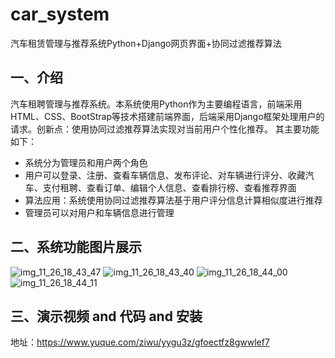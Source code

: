 # car_system
汽车租赁管理与推荐系统Python+Django网页界面+协同过滤推荐算法

## 一、介绍
汽车租聘管理与推荐系统。本系统使用Python作为主要编程语言，前端采用HTML、CSS、BootStrap等技术搭建前端界面，后端采用Django框架处理用户的请求。创新点：使用协同过滤推荐算法实现对当前用户个性化推荐。
其主要功能如下：

- 系统分为管理员和用户两个角色
- 用户可以登录、注册、查看车辆信息、发布评论、对车辆进行评分、收藏汽车、支付租聘、查看订单、编辑个人信息、查看排行榜、查看推荐界面
- 算法应用：系统使用协同过滤推荐算法基于用户评分信息计算相似度进行推荐
- 管理员可以对用户和车辆信息进行管理

## 二、系统功能图片展示
![img_11_26_18_43_47](https://github.com/molipy/car_system/assets/150657745/ef4c8c70-477b-468a-8ec0-8c2146a9177b)
![img_11_26_18_43_40](https://github.com/molipy/car_system/assets/150657745/73aae9ae-3533-4ff6-8348-b6018a3b021b)
![img_11_26_18_44_00](https://github.com/molipy/car_system/assets/150657745/541cad4b-5500-4ac9-a532-f195bb5221f4)
![img_11_26_18_44_11](https://github.com/molipy/car_system/assets/150657745/f86e6be5-4ee1-4ef0-914e-311ff0992983)

## 三、演示视频 and 代码 and 安装
地址：https://www.yuque.com/ziwu/yygu3z/gfoectfz8gwwlef7
